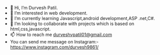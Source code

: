- 👋 Hi, I’m Durvesh Patil.
- 👀 I’m interested in web development. 
- 🌱 I’m currently learning Javascript,android development,ASP .net,C#.
- 💞️ I’m looking to collaborate with projects which is based on html,css,javascript.
- 📫 How to reach me durveshvpatil01@gmail.com 
-  You can send me message on Instagram:-https://www.instagram.com/durvesh9861/

<!---
durveshvpatil01/durveshvpatil01 is a ✨ special ✨ repository because its `README.md` (this file) appears on your GitHub profile.
You can click the Preview link to take a look at your changes.
--->
